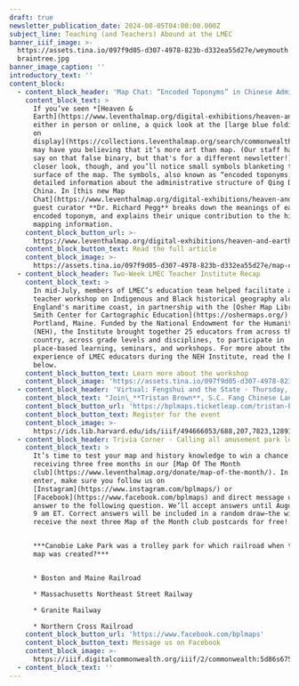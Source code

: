 ```yaml
---
draft: true
newsletter_publication_date: 2024-08-05T04:00:00.000Z
subject_line: Teaching (and Teachers) Abound at the LMEC
banner_iiif_image: >-
  https://assets.tina.io/097f9d05-d307-4978-823b-d332ea55d27e/weymouth
  braintree.jpg
banner_image_caption: ''
introductory_text: ''
content_block:
  - content_block_header: 'Map Chat: “Encoded Toponyms” in Chinese Administrative Maps'
    content_block_text: >
      If you’ve seen *[Heaven &
      Earth](https://www.leventhalmap.org/digital-exhibitions/heaven-and-earth/)*,
      either in person or online, a quick look at the [large blue folding screen
      on
      display](https://collections.leventhalmap.org/search/commonwealth:wh24b054q)
      may have you believing that it’s more art than map. (Our staff has lots to
      say on that false binary, but that's for a different newsletter!) Take a
      closer look, though, and you’ll notice small symbols blanketing the
      surface of the map. The symbols, also known as “encoded toponyms,” provide
      detailed information about the administrative structure of Qing Dynasty
      China. In [this new Map
      Chat](https://www.leventhalmap.org/digital-exhibitions/heaven-and-earth/encoded-toponyms/),
      guest curator **Dr. Richard Pegg** breaks down the meanings of each
      encoded toponym, and explains their unique contribution to the history of
      mapping information.
    content_block_button_url: >-
      https://www.leventhalmap.org/digital-exhibitions/heaven-and-earth/encoded-toponyms/
    content_block_button_text: Read the full article
    content_block_image: >-
      https://assets.tina.io/097f9d05-d307-4978-823b-d332ea55d27e/map-chat-zoom-4.jpg.png
  - content_block_header: Two-Week LMEC Teacher Institute Recap
    content_block_text: >
      In mid-July, members of LMEC’s education team helped facilitate a two-week
      teacher workshop on Indigenous and Black historical geography along New
      England's maritime coast, in partnership with the [Osher Map Library and
      Smith Center for Cartographic Education](https://oshermaps.org/) in
      Portland, Maine. Funded by the National Endowment for the Humanities
      (NEH), the Institute brought together 25 educators from across the
      country, across grade levels and disciplines, to participate in
      place-based learning, seminars, and workshops. For more about the
      experience of LMEC educators during the NEH Institute, read the blog post
      below.
    content_block_button_text: Learn more about the workshop
    content_block_image: 'https://assets.tina.io/097f9d05-d307-4978-823b-d332ea55d27e/NEH 2.jpg'
  - content_block_header: 'Virtual: Fengshui and the State · Thursday, September 5 1:00 PM ET'
    content_block_text: "Join\_**Tristan Brown**, S.C. Fang Chinese Language and Culture Career Development Professor at MIT, to discuss his work on\_fengshui\_in Chinese politics and culture. Brown tells the story of the important roles—especially legal ones—played by fengshui in Chinese society during China’s last imperial dynasty, the Manchu Qing (1644–1912). This is the last program of our summer exhibition\_*[Heaven & Earth: The Blue Maps of China](https://www.leventhalmap.org/digital-exhibitions/heaven-and-earth/)*, so be sure to check it out.\n"
    content_block_button_url: 'https://bplmaps.ticketleap.com/tristan-brown/'
    content_block_button_text: Register for the event
    content_block_image: >-
      https://ids.lib.harvard.edu/ids/iiif/494666053/688,207,7823,12891/,1800/0/default.jpg
  - content_block_header: Trivia Corner - Calling all amusement park lovers!
    content_block_text: >
      It’s time to test your map and history knowledge to win a chance of
      receiving three free months in our [Map Of The Month
      club](https://www.leventhalmap.org/donate/map-of-the-month/). In order to
      enter, make sure you follow us on
      [Instagram](https://www.instagram.com/bplmaps/) or
      [Facebook](https://www.facebook.com/bplmaps) and direct message us the
      answer to the following question. We’ll accept answers until August 12 at
      9 am ET. Correct answers will be included in a random draw—the winner will
      receive the next three Map of the Month club postcards for free!


      ***Canobie Lake Park was a trolley park for which railroad when this 1912
      map was created?***


      * Boston and Maine Railroad

      * Massachusetts Northeast Street Railway

      * Granite Railway

      * Northern Cross Railroad
    content_block_button_url: 'https://www.facebook.com/bplmaps'
    content_block_button_text: Message us on Facebook
    content_block_image: >-
      https://iiif.digitalcommonwealth.org/iiif/2/commonwealth:5d86s675x/full/,1800/0/default.jpg
  - content_block_text: ''
---
```


